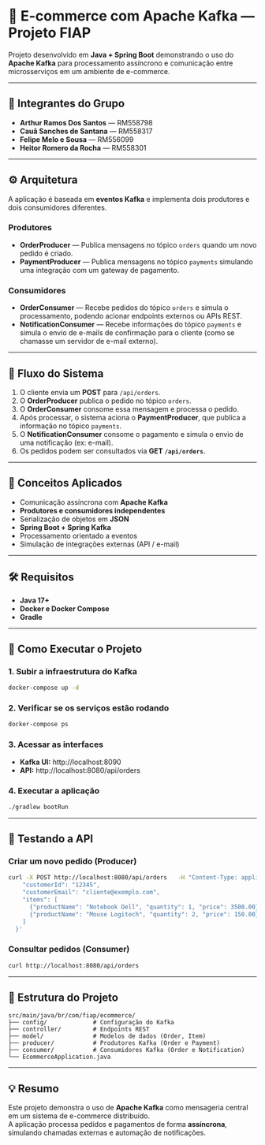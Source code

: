 # 🛒 **E-commerce com Apache Kafka — Projeto FIAP**

Projeto desenvolvido em **Java + Spring Boot** demonstrando o uso do **Apache Kafka** para processamento assíncrono e comunicação entre microsserviços em um ambiente de e-commerce.

---

## 👥 **Integrantes do Grupo**

- **Arthur Ramos Dos Santos** — RM558798  
- **Cauã Sanches de Santana** — RM558317  
- **Felipe Melo e Sousa** — RM556099  
- **Heitor Romero da Rocha** — RM558301  

---

## ⚙️ **Arquitetura**

A aplicação é baseada em **eventos Kafka** e implementa dois produtores e dois consumidores diferentes.

### **Produtores**
- **OrderProducer** — Publica mensagens no tópico `orders` quando um novo pedido é criado.  
- **PaymentProducer** — Publica mensagens no tópico `payments` simulando uma integração com um gateway de pagamento.

### **Consumidores**
- **OrderConsumer** — Recebe pedidos do tópico `orders` e simula o processamento, podendo acionar endpoints externos ou APIs REST.  
- **NotificationConsumer** — Recebe informações do tópico `payments` e simula o envio de e-mails de confirmação para o cliente (como se chamasse um servidor de e-mail externo).

---

## 🧩 **Fluxo do Sistema**

1. O cliente envia um **POST** para `/api/orders`.  
2. O **OrderProducer** publica o pedido no tópico `orders`.  
3. O **OrderConsumer** consome essa mensagem e processa o pedido.  
4. Após processar, o sistema aciona o **PaymentProducer**, que publica a informação no tópico `payments`.  
5. O **NotificationConsumer** consome o pagamento e simula o envio de uma notificação (ex: e-mail).  
6. Os pedidos podem ser consultados via **GET `/api/orders`**.

---

## 🧠 **Conceitos Aplicados**

- Comunicação assíncrona com **Apache Kafka**  
- **Produtores e consumidores independentes**  
- Serialização de objetos em **JSON**  
- **Spring Boot + Spring Kafka**  
- Processamento orientado a eventos  
- Simulação de integrações externas (API / e-mail)

---

## 🛠️ **Requisitos**

- **Java 17+**  
- **Docker e Docker Compose**  
- **Gradle**

---

## 🚀 **Como Executar o Projeto**

### 1. Subir a infraestrutura do Kafka
```bash
docker-compose up -d
```

### 2. Verificar se os serviços estão rodando
```bash
docker-compose ps
```

### 3. Acessar as interfaces
- **Kafka UI:** http://localhost:8090  
- **API:** http://localhost:8080/api/orders  

### 4. Executar a aplicação
```bash
./gradlew bootRun
```

---

## 🧪 **Testando a API**

### Criar um novo pedido (Producer)
```bash
curl -X POST http://localhost:8080/api/orders   -H "Content-Type: application/json"   -d '{
    "customerId": "12345",
    "customerEmail": "cliente@exemplo.com",
    "items": [
      {"productName": "Notebook Dell", "quantity": 1, "price": 3500.00},
      {"productName": "Mouse Logitech", "quantity": 2, "price": 150.00}
    ]
  }'
```

### Consultar pedidos (Consumer)
```bash
curl http://localhost:8080/api/orders
```

---

## 🧾 **Estrutura do Projeto**

```
src/main/java/br/com/fiap/ecommerce/
├── config/             # Configuração do Kafka
├── controller/         # Endpoints REST
├── model/              # Modelos de dados (Order, Item)
├── producer/           # Produtores Kafka (Order e Payment)
├── consumer/           # Consumidores Kafka (Order e Notification)
└── EcommerceApplication.java
```

---

## 💡 **Resumo**

Este projeto demonstra o uso de **Apache Kafka** como mensageria central em um sistema de e-commerce distribuído.  
A aplicação processa pedidos e pagamentos de forma **assíncrona**, simulando chamadas externas e automação de notificações.
